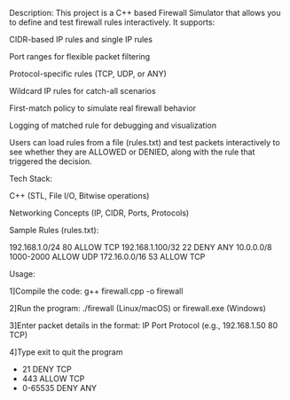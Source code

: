 Description:
This project is a C++ based Firewall Simulator that allows you to define and test firewall rules interactively. It supports:

CIDR-based IP rules and single IP rules

Port ranges for flexible packet filtering

Protocol-specific rules (TCP, UDP, or ANY)

Wildcard IP rules for catch-all scenarios

First-match policy to simulate real firewall behavior

Logging of matched rule for debugging and visualization

Users can load rules from a file (rules.txt) and test packets interactively to see whether they are ALLOWED or DENIED, along with the rule that triggered the decision.

Tech Stack:

C++ (STL, File I/O, Bitwise operations)

Networking Concepts (IP, CIDR, Ports, Protocols)

Sample Rules (rules.txt):

192.168.1.0/24 80 ALLOW TCP
192.168.1.100/32 22 DENY ANY
10.0.0.0/8 1000-2000 ALLOW UDP
172.16.0.0/16 53 ALLOW TCP

Usage:

1]Compile the code: g++ firewall.cpp -o firewall

2]Run the program: ./firewall (Linux/macOS) or firewall.exe (Windows)

3]Enter packet details in the format: IP Port Protocol (e.g., 192.168.1.50 80 TCP)

4]Type exit to quit the program
* 21 DENY TCP
* 443 ALLOW TCP
* 0-65535 DENY ANY
